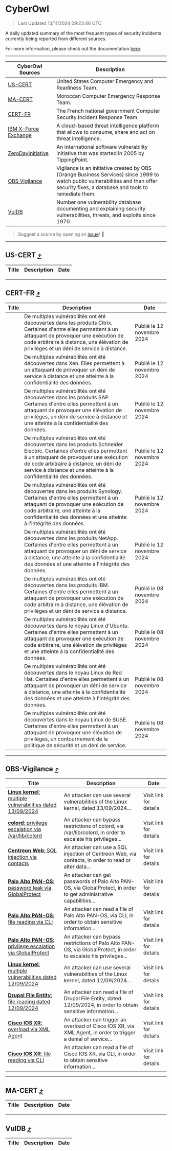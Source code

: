 
 <div id='top'></div>

# CyberOwl

 > Last Updated 13/11/2024 09:23:46 UTC
 
 A daily updated summary of the most frequent types of security incidents currently being reported from different sources.
 
 For more information, please check out the documentation [here](./docs/README.md).
 
 ---
 |CyberOwl Sources|Description|
 |---|---|
 |[US-CERT](#us-cert-arrow_heading_up)|United States Computer Emergency and Readiness Team.|
 |[MA-CERT](#ma-cert-arrow_heading_up)|Moroccan Computer Emergency Response Team.|
 |[CERT-FR](#cert-fr-arrow_heading_up)|The French national government Computer Security Incident Response Team.|
 |[IBM X-Force Exchange](#ibmcloud-arrow_heading_up)|A cloud-based threat intelligence platform that allows to consume, share and act on threat intelligence.|
 |[ZeroDayInitiative](#zerodayinitiative-arrow_heading_up)|An international software vulnerability initiative that was started in 2005 by TippingPoint.|
 |[OBS Vigilance](#obs-vigilance-arrow_heading_up)|Vigilance is an initiative created by OBS (Orange Business Services) since 1999 to watch public vulnerabilities and then offer security fixes, a database and tools to remediate them.|
 |[VulDB](#vuldb-arrow_heading_up)|Number one vulnerability database documenting and explaining security vulnerabilities, threats, and exploits since 1970.|
 
 > Suggest a source by opening an [issue](https://github.com/karimhabush/cyberowl/issues)! :raised_hands:
 ---

## US-CERT [:arrow_heading_up:](#cyberowl)

 |Title|Description|Date|
 |---|---|---|
 
 ---

## CERT-FR [:arrow_heading_up:](#cyberowl)

 |Title|Description|Date|
 |---|---|---|
 |[](https://www.cert.ssi.gouv.fr/avis/CERTFR-2024-AVI-0964/)|De multiples vulnérabilités ont été découvertes dans les produits Citrix. Certaines d'entre elles permettent à un attaquant de provoquer une exécution de code arbitraire à distance, une élévation de privilèges et un déni de service à distance.|Publié le 12 novembre 2024|
 |[](https://www.cert.ssi.gouv.fr/avis/CERTFR-2024-AVI-0963/)|De multiples vulnérabilités ont été découvertes dans Xen. Elles permettent à un attaquant de provoquer un déni de service à distance et une atteinte à la confidentialité des données.|Publié le 12 novembre 2024|
 |[](https://www.cert.ssi.gouv.fr/avis/CERTFR-2024-AVI-0962/)|De multiples vulnérabilités ont été découvertes dans les produits SAP. Certaines d'entre elles permettent à un attaquant de provoquer une élévation de privilèges, un déni de service à distance et une atteinte à la confidentialité des données.|Publié le 12 novembre 2024|
 |[](https://www.cert.ssi.gouv.fr/avis/CERTFR-2024-AVI-0961/)|De multiples vulnérabilités ont été découvertes dans les produits Schneider Electric. Certaines d'entre elles permettent à un attaquant de provoquer une exécution de code arbitraire à distance, un déni de service à distance et une atteinte à la confidentialité des données.|Publié le 12 novembre 2024|
 |[](https://www.cert.ssi.gouv.fr/avis/CERTFR-2024-AVI-0960/)|De multiples vulnérabilités ont été découvertes dans les produits Synology. Certaines d'entre elles permettent à un attaquant de provoquer une exécution de code arbitraire, une atteinte à la confidentialité des données et une atteinte à l'intégrité des données.|Publié le 12 novembre 2024|
 |[](https://www.cert.ssi.gouv.fr/avis/CERTFR-2024-AVI-0959/)|De multiples vulnérabilités ont été découvertes dans les produits NetApp. Certaines d'entre elles permettent à un attaquant de provoquer un déni de service à distance, une atteinte à la confidentialité des données et une atteinte à l'intégrité des données.|Publié le 12 novembre 2024|
 |[](https://www.cert.ssi.gouv.fr/avis/CERTFR-2024-AVI-0958/)|De multiples vulnérabilités ont été découvertes dans les produits IBM. Certaines d'entre elles permettent à un attaquant de provoquer une exécution de code arbitraire à distance, une élévation de privilèges et un déni de service à distance.|Publié le 08 novembre 2024|
 |[](https://www.cert.ssi.gouv.fr/avis/CERTFR-2024-AVI-0957/)|De multiples vulnérabilités ont été découvertes dans le noyau Linux d'Ubuntu. Certaines d'entre elles permettent à un attaquant de provoquer une exécution de code arbitraire, une élévation de privilèges et une atteinte à la confidentialité des données.|Publié le 08 novembre 2024|
 |[](https://www.cert.ssi.gouv.fr/avis/CERTFR-2024-AVI-0956/)|De multiples vulnérabilités ont été découvertes dans le noyau Linux de Red Hat. Certaines d'entre elles permettent à un attaquant de provoquer un déni de service à distance, une atteinte à la confidentialité des données et une atteinte à l'intégrité des données.|Publié le 08 novembre 2024|
 |[](https://www.cert.ssi.gouv.fr/avis/CERTFR-2024-AVI-0955/)|De multiples vulnérabilités ont été découvertes dans le noyau Linux de SUSE. Certaines d'entre elles permettent à un attaquant de provoquer une élévation de privilèges, un contournement de la politique de sécurité et un déni de service.|Publié le 08 novembre 2024|
 
 ---

## OBS-Vigilance [:arrow_heading_up:](#cyberowl)

 |Title|Description|Date|
 |---|---|---|
 |[<a href="https://vigilance.fr/vulnerability/Linux-kernel-multiple-vulnerabilities-dated-13-09-2024-45150" class="noirorange"><b>Linux kernel</b>: multiple vulnerabilities dated 13/09/2024</a>](https://vigilance.fr/vulnerability/Linux-kernel-multiple-vulnerabilities-dated-13-09-2024-45150)|An attacker can use several vulnerabilities of the Linux kernel, dated 13/09/2024...|Visit link for details|
 |[<a href="https://vigilance.fr/vulnerability/colord-privilege-escalation-via-var-lib-colord-45148" class="noirorange"><b>colord</b>: privilege escalation via /var/lib/colord</a>](https://vigilance.fr/vulnerability/colord-privilege-escalation-via-var-lib-colord-45148)|An attacker can bypass restrictions of colord, via /var/lib/colord, in order to escalate his privileges...|Visit link for details|
 |[<a href="https://vigilance.fr/vulnerability/Centreon-Web-SQL-injection-via-contacts-45146" class="noirorange"><b>Centreon Web</b>: SQL injection via contacts</a>](https://vigilance.fr/vulnerability/Centreon-Web-SQL-injection-via-contacts-45146)|An attacker can use a SQL injection of Centreon Web, via contacts, in order to read or alter data...|Visit link for details|
 |[<a href="https://vigilance.fr/vulnerability/Palo-Alto-PAN-OS-password-leak-via-GlobalProtect-45145" class="noirorange"><b>Palo Alto PAN-OS</b>: password leak via GlobalProtect</a>](https://vigilance.fr/vulnerability/Palo-Alto-PAN-OS-password-leak-via-GlobalProtect-45145)|An attacker can get passwords of Palo Alto PAN-OS, via GlobalProtect, in order to get administrative capabilities...|Visit link for details|
 |[<a href="https://vigilance.fr/vulnerability/Palo-Alto-PAN-OS-file-reading-via-CLI-45144" class="noirorange"><b>Palo Alto PAN-OS</b>: file reading via CLI</a>](https://vigilance.fr/vulnerability/Palo-Alto-PAN-OS-file-reading-via-CLI-45144)|An attacker can read a file of Palo Alto PAN-OS, via CLI, in order to obtain sensitive information...|Visit link for details|
 |[<a href="https://vigilance.fr/vulnerability/Palo-Alto-PAN-OS-privilege-escalation-via-GlobalProtect-45143" class="noirorange"><b>Palo Alto PAN-OS</b>: privilege escalation via GlobalProtect</a>](https://vigilance.fr/vulnerability/Palo-Alto-PAN-OS-privilege-escalation-via-GlobalProtect-45143)|An attacker can bypass restrictions of Palo Alto PAN-OS, via GlobalProtect, in order to escalate his privileges...|Visit link for details|
 |[<a href="https://vigilance.fr/vulnerability/Linux-kernel-multiple-vulnerabilities-dated-12-09-2024-45142" class="noirorange"><b>Linux kernel</b>: multiple vulnerabilities dated 12/09/2024</a>](https://vigilance.fr/vulnerability/Linux-kernel-multiple-vulnerabilities-dated-12-09-2024-45142)|An attacker can use several vulnerabilities of the Linux kernel, dated 12/09/2024...|Visit link for details|
 |[<a href="https://vigilance.fr/vulnerability/Drupal-File-Entity-file-reading-dated-12-09-2024-45141" class="noirorange"><b>Drupal File Entity</b>: file reading dated 12/09/2024</a>](https://vigilance.fr/vulnerability/Drupal-File-Entity-file-reading-dated-12-09-2024-45141)|An attacker can read a file of Drupal File Entity, dated 12/09/2024, in order to obtain sensitive information...|Visit link for details|
 |[<a href="https://vigilance.fr/vulnerability/Cisco-IOS-XR-overload-via-XML-Agent-45137" class="noirorange"><b>Cisco IOS XR</b>: overload via XML Agent</a>](https://vigilance.fr/vulnerability/Cisco-IOS-XR-overload-via-XML-Agent-45137)|An attacker can trigger an overload of Cisco IOS XR, via XML Agent, in order to trigger a denial of service...|Visit link for details|
 |[<a href="https://vigilance.fr/vulnerability/Cisco-IOS-XR-file-reading-via-CLI-45136" class="noirorange"><b>Cisco IOS XR</b>: file reading via CLI</a>](https://vigilance.fr/vulnerability/Cisco-IOS-XR-file-reading-via-CLI-45136)|An attacker can read a file of Cisco IOS XR, via CLI, in order to obtain sensitive information...|Visit link for details|
 
 ---

## MA-CERT [:arrow_heading_up:](#cyberowl)

 |Title|Description|Date|
 |---|---|---|
 
 ---

## VulDB [:arrow_heading_up:](#cyberowl)

 |Title|Description|Date|
 |---|---|---|
 